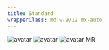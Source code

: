 ```yaml
---
title: Standard
wrapperClass: md:w-9/12 mx-auto
---
```


<div class="flex justify-center items-center gap-xl">
    <img src="/volverjs.svg"
         alt="avatar"
         tabindex="0"
         class="vv-avatar">
    <img src="https://gravatar.com/avatar/dfb63daa83b45e913d62dc45f32d8ef3?s=400&d=retro&r=x"
         alt="avatar"
         tabindex="0"
         class="vv-avatar">
    <img src="https://avatars.dicebear.com/v2/identicon/dfb63daa83b45e913d62dc45f32d8ef3.svg"
         alt="avatar"
         tabindex="0"
         class="vv-avatar">
    <span role="img"
          aria-label="Mario Rossi"
          tabindex="0"
          class="vv-avatar">MR
    </span>
</div>


